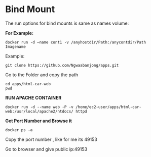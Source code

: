 # Bind Mount
The run options for bind mounts is same as names volume:

**For Example:**
```
docker run -d –name cont1 -v /anyhostdir/Path:/anycontdir/Path Imagename
```
Example:
```
git clone https://github.com/Ngwaabanjong/apps.git
```

Go to the Folder and copy the path
```
cd apps/html-car-web
pwd
```

**RUN APACHE CONTAINER**
```
docker run -d --name web -P -v /home/ec2-user/apps/html-car-web:/usr/local/apache2/htdocs/ httpd
```

**Get Port Number and Browse it**
```
docker ps -a
```

Copy the port number , like for me its 49153

Go to browser and give public ip:49153
